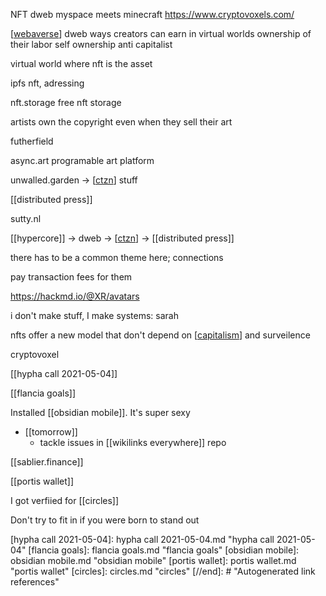 NFT dweb
myspace meets minecraft
https://www.cryptovoxels.com/

[[webaverse]]
dweb
ways creators can earn in virtual worlds
ownership of their labor
self ownership
anti capitalist

virtual world where nft is the asset


ipfs nft, adressing

nft.storage free nft storage

artists own the copyright even when they sell their art

futherfield


async.art programable art platform

unwalled.garden -> [[ctzn]] stuff

[[distributed press]]

sutty.nl

[[hypercore]] -> dweb -> [[ctzn]] -> [[distributed press]]

there has to be a common theme here; connections

pay transaction fees for them

https://hackmd.io/@XR/avatars

i don't make stuff, I make systems: sarah

nfts offer a new model that don't depend on [[capitalism]] and surveilence 

cryptovoxel

[[hypha call 2021-05-04]]

[[flancia goals]]

Installed [[obsidian mobile]]. It's super sexy

-	[[tomorrow]]
	-	tackle issues in [[wikilinks everywhere]] repo

[[sablier.finance]]

[[portis wallet]]


I got verfiied for [[circles]]

Don't try to fit in if you were born to stand out


[//begin]: # "Autogenerated link references for markdown compatibility"
[webaverse]: webaverse.md "webaverse"
[ctzn]: ctzn.md "ctzn"
[ctzn]: ctzn.md "ctzn"
[capitalism]: capitalism.md "capitalism"
[hypha call 2021-05-04]: hypha call 2021-05-04.md "hypha call 2021-05-04"
[flancia goals]: flancia goals.md "flancia goals"
[obsidian mobile]: obsidian mobile.md "obsidian mobile"
[portis wallet]: portis wallet.md "portis wallet"
[circles]: circles.md "circles"
[//end]: # "Autogenerated link references"